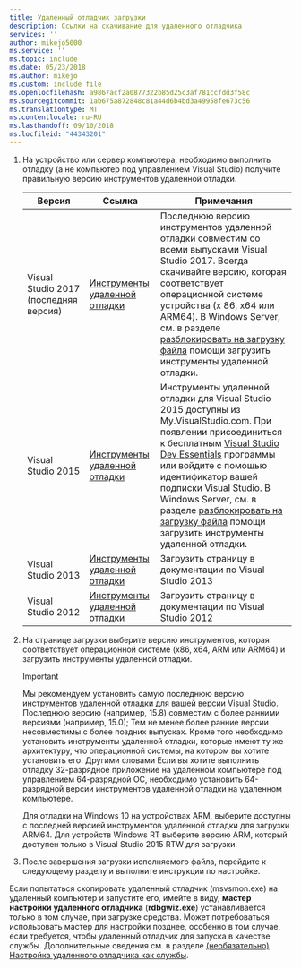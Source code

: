 ```yaml
---
title: Удаленный отладчик загрузки
description: Ссылки на скачивание для удаленного отладчика
services: ''
author: mikejo5000
ms.service: ''
ms.topic: include
ms.date: 05/23/2018
ms.author: mikejo
ms.custom: include file
ms.openlocfilehash: a9867acf2a0877322b85d25c3af781ccfdd3f58c
ms.sourcegitcommit: 1ab675a872848c81a44d6b4bd3a49958fe673c56
ms.translationtype: MT
ms.contentlocale: ru-RU
ms.lasthandoff: 09/10/2018
ms.locfileid: "44343201"
---
```

1.  На устройство или сервер компьютера, необходимо выполнить отладку (а не компьютер под управлением Visual Studio) получите правильную версию инструментов удаленной отладки.

    |Версия|Ссылка|Примечания|
    |-|-|-|
    |Visual Studio 2017 (последняя версия)|[Инструменты удаленной отладки](https://visualstudio.microsoft.com/downloads/?q=remote+tools#remote-tools-for-visual-studio-2017)|Последнюю версию инструментов удаленной отладки совместим со всеми выпусками Visual Studio 2017. Всегда скачивайте версию, которая соответствует операционной системе устройства (x 86, x64 или ARM64). В Windows Server, см. в разделе [разблокировать на загрузку файла](../../debugger/remote-debugging-unblock-file-download.md) помощи загрузить инструменты удаленной отладки.|
    |Visual Studio 2015|[Инструменты удаленной отладки](https://my.visualstudio.com/Downloads?q=remote%20tools%20visual%20studio%202015)|Инструменты удаленной отладки для Visual Studio 2015 доступны из My.VisualStudio.com. При появлении присоединиться к бесплатным [Visual Studio Dev Essentials](https://visualstudio.microsoft.com/dev-essentials/) программы или войдите с помощью идентификатор вашей подписки Visual Studio. В Windows Server, см. в разделе [разблокировать на загрузку файла](../../debugger/remote-debugging-unblock-file-download.md) помощи загрузить инструменты удаленной отладки.|
    |Visual Studio 2013|[Инструменты удаленной отладки](/previous-versions/visualstudio/visual-studio-2013/bt727f1t(v=vs.120)#Installing_the_Remote_Tools)|Загрузить страницу в документации по Visual Studio 2013|
    |Visual Studio 2012|[Инструменты удаленной отладки](/previous-versions/visualstudio/visual-studio-2012/bt727f1t(v=vs.110)#BKMK_Installing_the_Remote_Tools)|Загрузить страницу в документации по Visual Studio 2012|

2.  На странице загрузки выберите версию инструментов, которая соответствует операционной системе (x86, x64, ARM или ARM64) и загрузить инструменты удаленной отладки.

    > [!IMPORTANT]
    >  Мы рекомендуем установить самую последнюю версию инструментов удаленной отладки для вашей версии Visual Studio. Последнюю версию (например, 15.8) совместим с более ранними версиями (например, 15.0); Тем не менее более ранние версии несовместимы с более поздних выпусках. Кроме того необходимо установить инструменты удаленной отладки, которые имеют ту же архитектуру, что операционной системы, на котором вы хотите установить его. Другими словами Если вы хотите выполнить отладку 32-разрядное приложение на удаленном компьютере под управлением 64-разрядной ОС, необходимо установить 64-разрядной версии инструментов удаленной отладки на удаленном компьютере.
    >
    >  Для отладки на Windows 10 на устройствах ARM, выберите доступны с последней версией инструментов удаленной отладки для загрузки ARM64.  Для устройств Windows RT выберите версию ARM, который доступен только в Visual Studio 2015 RTW для загрузки.

3.  После завершения загрузки исполняемого файла, перейдите к следующему разделу и выполните инструкции по настройке.

Если попытаться скопировать удаленный отладчик (msvsmon.exe) на удаленный компьютер и запустите его, имейте в виду, **мастер настройки удаленного отладчика** (**rdbgwiz.exe**) устанавливается только в том случае, при загрузке средства. Может потребоваться использовать мастер для настройки позднее, особенно в том случае, если требуется, чтобы удаленный отладчик для запуска в качестве службы. Дополнительные сведения см. в разделе [(необязательно) Настройка удаленного отладчика как службы](../../debugger/remote-debugging.md#bkmk_configureService).
